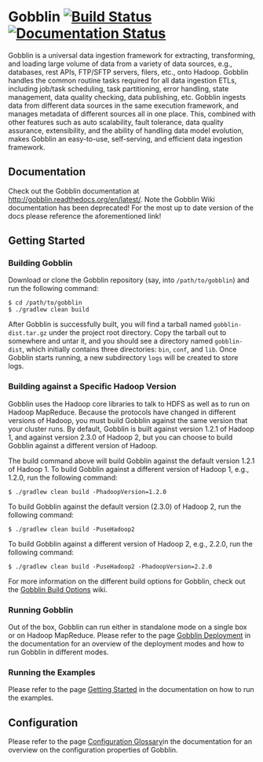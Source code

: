 # Gobblin [![Build Status](https://secure.travis-ci.org/linkedin/gobblin.png)](https://travis-ci.org/linkedin/gobblin) [![Documentation Status](https://readthedocs.org/projects/gobblin/badge/?version=latest)](http://gobblin.readthedocs.org/en/latest/?badge=latest)

Gobblin is a universal data ingestion framework for extracting, transforming, and loading large volume of data from a variety of data sources, e.g., databases, rest APIs, FTP/SFTP servers, filers, etc., onto Hadoop. Gobblin handles the common routine tasks required for all data ingestion ETLs, including job/task scheduling, task partitioning, error handling, state management, data quality checking, data publishing, etc. Gobblin ingests data from different data sources in the same execution framework, and manages metadata of different sources all in one place. This, combined with other features such as auto scalability, fault tolerance, data quality assurance, extensibility, and the ability of handling data model evolution, makes Gobblin an easy-to-use, self-serving, and efficient data ingestion framework.

## Documentation

Check out the Gobblin documentation at http://gobblin.readthedocs.org/en/latest/. Note the Gobblin Wiki documentation has been deprecated! For the most up to date version of the docs please reference the aforementioned link!

## Getting Started

### Building Gobblin

Download or clone the Gobblin repository (say, into `/path/to/gobblin`) and run the following command:

	$ cd /path/to/gobblin
	$ ./gradlew clean build

After Gobblin is successfully built, you will find a tarball named `gobblin-dist.tar.gz` under the project root directory. Copy the tarball out to somewhere and untar it, and you should see a directory named `gobblin-dist`, which initially contains three directories: `bin`, `conf`, and `lib`. Once Gobblin starts running, a new subdirectory `logs` will be created to store logs.

### Building against a Specific Hadoop Version

Gobblin uses the Hadoop core libraries to talk to HDFS as well as to run on Hadoop MapReduce. Because the protocols have changed in different versions of Hadoop, you must build Gobblin against the same version that your cluster runs. By default, Gobblin is built against version 1.2.1 of Hadoop 1, and against version 2.3.0 of Hadoop 2, but you can choose to build Gobblin against a different version of Hadoop.

The build command above will build Gobblin against the default version 1.2.1 of Hadoop 1. To build Gobblin against a different version of Hadoop 1, e.g., 1.2.0, run the following command:

	$ ./gradlew clean build -PhadoopVersion=1.2.0

To build Gobblin against the default version (2.3.0) of Hadoop 2, run the following command:

	$ ./gradlew clean build -PuseHadoop2

To build Gobblin against a different version of Hadoop 2, e.g., 2.2.0, run the following command:

	$ ./gradlew clean build -PuseHadoop2 -PhadoopVersion=2.2.0

For more information on the different build options for Gobblin, check out the [Gobblin Build Options](http://gobblin.readthedocs.org/en/latest/user-guide/Gobblin-Build-Options/) wiki.

### Running Gobblin

Out of the box, Gobblin can run either in standalone mode on a single box or on Hadoop MapReduce. Please refer to the page [Gobblin Deployment](http://gobblin.readthedocs.org/en/latest/user-guide/Gobblin-Deployment/) in the documentation for an overview of the deployment modes and how to run Gobblin in different modes.

### Running the Examples

Please refer to the page [Getting Started](http://gobblin.readthedocs.org/en/latest/Getting-Started/) in the documentation on how to run the examples.

## Configuration

Please refer to the page [Configuration Glossary](http://gobblin.readthedocs.org/en/latest/user-guide/Configuration-Properties-Glossary/)in the documentation for an overview on the configuration properties of Gobblin.

